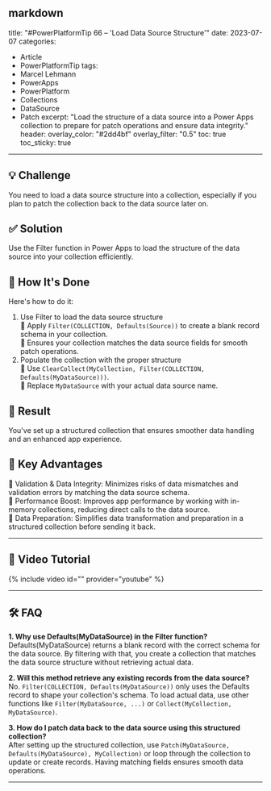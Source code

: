 markdown
---
title: "#PowerPlatformTip 66 – 'Load Data Source Structure'"
date: 2023-07-07
categories:
  - Article
  - PowerPlatformTip
tags:
  - Marcel Lehmann
  - PowerApps
  - PowerPlatform
  - Collections
  - DataSource
  - Patch
excerpt: "Load the structure of a data source into a Power Apps collection to prepare for patch operations and ensure data integrity."
header:
  overlay_color: "#2dd4bf"
  overlay_filter: "0.5"
toc: true
toc_sticky: true
---

## 💡 Challenge
You need to load a data source structure into a collection, especially if you plan to patch the collection back to the data source later on.

## ✅ Solution
Use the Filter function in Power Apps to load the structure of the data source into your collection efficiently.

## 🔧 How It's Done
Here's how to do it:
1. Use Filter to load the data source structure  
   🔸 Apply `Filter(COLLECTION, Defaults(Source))` to create a blank record schema in your collection.  
   🔸 Ensures your collection matches the data source fields for smooth patch operations.  
2. Populate the collection with the proper structure  
   🔸 Use `ClearCollect(MyCollection, Filter(COLLECTION, Defaults(MyDataSource)))`.  
   🔸 Replace `MyDataSource` with your actual data source name.  

## 🎉 Result
You've set up a structured collection that ensures smoother data handling and an enhanced app experience.

## 🌟 Key Advantages
🔸 Validation & Data Integrity: Minimizes risks of data mismatches and validation errors by matching the data source schema.  
🔸 Performance Boost: Improves app performance by working with in-memory collections, reducing direct calls to the data source.  
🔸 Data Preparation: Simplifies data transformation and preparation in a structured collection before sending it back.

---

## 🎥 Video Tutorial
{% include video id="" provider="youtube" %}

---

## 🛠️ FAQ
**1. Why use Defaults(MyDataSource) in the Filter function?**  
Defaults(MyDataSource) returns a blank record with the correct schema for the data source. By filtering with that, you create a collection that matches the data source structure without retrieving actual data.

**2. Will this method retrieve any existing records from the data source?**  
No. `Filter(COLLECTION, Defaults(MyDataSource))` only uses the Defaults record to shape your collection's schema. To load actual data, use other functions like `Filter(MyDataSource, ...)` or `Collect(MyCollection, MyDataSource)`.

**3. How do I patch data back to the data source using this structured collection?**  
After setting up the structured collection, use `Patch(MyDataSource, Defaults(MyDataSource), MyCollection)` or loop through the collection to update or create records. Having matching fields ensures smooth data operations.

---

